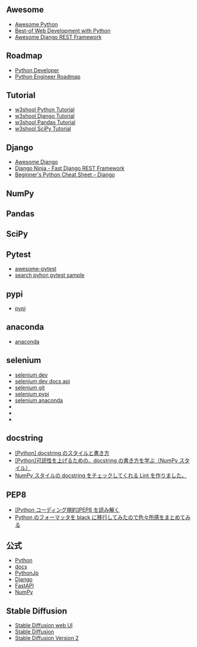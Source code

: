 ## Awesome

- [Awesome Python](https://github.com/vinta/awesome-python#awesome-python-)
- [Best-of Web Development with Python](https://github.com/ml-tooling/best-of-web-python#readme)
- [Awesome Django REST Framework](https://github.com/nioperas06/awesome-django-rest-framework#readme)

## Roadmap

- [Python Developer](https://roadmap.sh/python)
- [Python Engineer Roadmap](https://github.com/DjangoEx/awesome-python-resources#python-engineer-roadmap-)

## Tutorial

- [w3shool Python Tutorial](https://www.w3schools.com/python/default.asp)
- [w3shool Django Tutorial](https://www.w3schools.com/django)
- [w3shool Pandas Tutorial](https://www.w3schools.com/python/pandas/default.asp)
- [w3shool SciPy Tutorial](https://www.w3schools.com/python/scipy/index.php)

## Django

- [Awesome Django](https://github.com/wsvincent/awesome-django?tab=readme-ov-file#awesome-django-)
- [Django Ninja - Fast Django REST Framework](https://django-ninja.dev/)
- [Beginner's Python Cheat Sheet – Django](https://edu.anarcho-copy.org/Programming%20Languages/Python/Python%20CheatSheet/beginners_python_cheat_sheet_pcc_django.pdf)

## NumPy

## Pandas

## SciPy

## Pytest

- [awesome-pytest](https://github.com/augustogoulart/awesome-pytest)
- [search pyhon pytest sample](https://github.com/search?q=python+pytest+sample&type=repositories&s=stars&o=desc)

## pypi

- [pypi](https://pypi.org/)

## anaconda

- [anaconda](https://anaconda.org/)

## selenium

- [selenium dev](https://www.selenium.dev/)
- [selenium dev docs api](https://www.selenium.dev/selenium/docs/api/py/api.html)
- [selenium git](https://github.com/SeleniumHQ/Selenium)
- [selenium pypi](https://pypi.org/project/selenium/3.141.0/)
- [selenium anaconda](https://anaconda.org/conda-forge/selenium)
- []()
- []()
- []()

## docstring

- [[Python] docstring のスタイルと書き方](https://qiita.com/flcn-x/items/393c6f1f1e1e5abec906)
- [[Python]可読性を上げるための、docstring の書き方を学ぶ（NumPy スタイル）](https://qiita.com/simonritchie/items/49e0813508cad4876b5a)
- [NumPy スタイルの docstring をチェックしてくれる Lint を作りました。](https://qiita.com/simonritchie/items/84c4d4b2528309c30359)

## PEP8

- [[Python コーディング規約]PEP8 を読み解く](https://qiita.com/simonritchie/items/bb06a7521ae6560738a7)
- [Python のフォーマッタを black に移行してみたので色々所感をまとめてみる](https://qiita.com/simonritchie/items/feac5508c26385b0c819)

## 公式

- [Python](https://www.python.org/)
- [docs](https://docs.python.org/3/)
- [PythonJp](https://www.python.jp/)
- [Django](https://docs.djangoproject.com/ja/4.2/intro/install/)
- [FastAPI](https://fastapi.tiangolo.com/ja/)
- [NumPy](https://github.com/numpy/numpy?tab=readme-ov-file)

## Stable Diffusion

- [Stable Diffusion web UI](https://github.com/AUTOMATIC1111/stable-diffusion-webui?tab=readme-ov-file#stable-diffusion-web-ui)
- [Stable Diffusion](https://github.com/CompVis/stable-diffusion?tab=readme-ov-file#stable-diffusion)
- [Stable Diffusion Version 2](https://github.com/Stability-AI/stablediffusion?tab=readme-ov-file#stable-diffusion-version-2)
